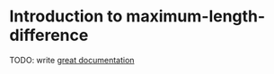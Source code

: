 # Introduction to maximum-length-difference

TODO: write [great documentation](http://jacobian.org/writing/what-to-write/)
